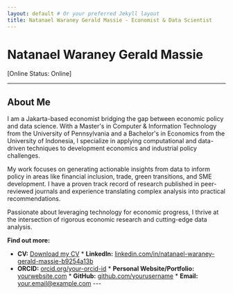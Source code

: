 ```yaml
---
layout: default # Or your preferred Jekyll layout
title: Natanael Waraney Gerald Massie - Economist & Data Scientist
---
```


# Natanael Waraney Gerald Massie

[Online Status: Online]

---

## About Me

I am a Jakarta-based economist bridging the gap between economic policy and data science. With a Master's in Computer & Information Technology from the University of Pennsylvania and a Bachelor's in Economics from the University of Indonesia, I specialize in applying computational and data-driven techniques to development economics and industrial policy challenges.

My work focuses on generating actionable insights from data to inform policy in areas like financial inclusion, trade, green transitions, and SME development. I have a proven track record of research published in peer-reviewed journals and experience translating complex analysis into practical recommendations.

Passionate about leveraging technology for economic progress, I thrive at the intersection of rigorous economic research and cutting-edge data analysis.

**Find out more:**

* **CV:** [Download my CV](#) * **LinkedIn:** [linkedin.com/in/natanael-waraney-gerald-massie-b9254a13b](https://www.linkedin.com/in/natanael-waraney-gerald-massie-b9254a13b/)
* **ORCID:** [orcid.org/your-orcid-id](#) * **Personal Website/Portfolio:** [yourwebsite.com](#) * **GitHub:** [github.com/yourusername](#) * **Email:** [your.email@example.com](#) ---
